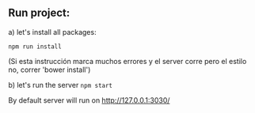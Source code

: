 Run project:
----
a) let's install all packages:

`npm run install`

(Si esta instrucción marca muchos errores y el server corre pero el estilo no, correr 'bower install')

b) let's run the server
`npm start`

By default server will run on http://127.0.0.1:3030/
